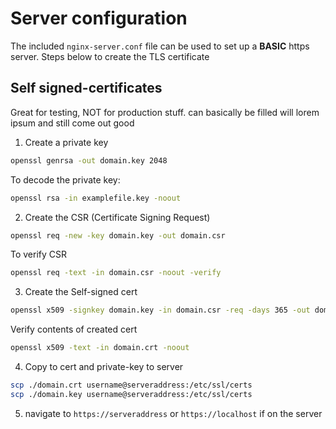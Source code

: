 # Server configuration

The included `nginx-server.conf` file can be used to set up a **BASIC** https server.
Steps below to create the TLS certificate

## Self signed-certificates

Great for testing, NOT for production stuff. can basically be filled will lorem ipsum and still come out good

1. Create a private key

```bash
openssl genrsa -out domain.key 2048

```

To decode the private key:

```bash
openssl rsa -in examplefile.key -noout

```

2. Create the CSR (Certificate Signing Request)

```bash
openssl req -new -key domain.key -out domain.csr
```

To verify CSR

```bash
openssl req -text -in domain.csr -noout -verify
```

3. Create the Self-signed cert

```bash
openssl x509 -signkey domain.key -in domain.csr -req -days 365 -out domain.crt
```

Verify contents of created cert

```bash
openssl x509 -text -in domain.crt -noout
```

4. Copy to cert and private-key to server

```bash
scp ./domain.crt username@serveraddress:/etc/ssl/certs
scp ./domain.key username@serveraddress:/etc/ssl/certs
```

5. navigate to `https://serveraddress` or `https://localhost` if on the server
